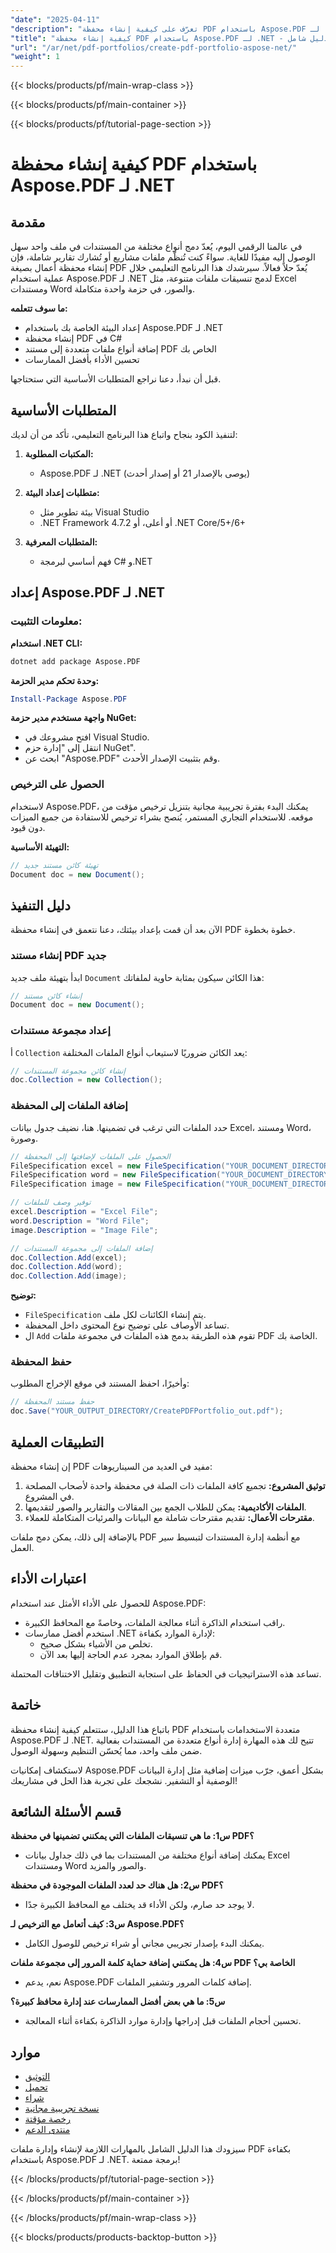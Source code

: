 ```yaml
---
"date": "2025-04-11"
"description": "تعرّف على كيفية إنشاء محفظة PDF باستخدام Aspose.PDF لـ .NET. يغطي هذا الدليل الإعداد، وإضافة ملفات مثل Excel وWord، وأفضل الممارسات لإدارة المستندات بكفاءة."
"title": "كيفية إنشاء محفظة PDF باستخدام Aspose.PDF لـ .NET - دليل شامل"
"url": "/ar/net/pdf-portfolios/create-pdf-portfolio-aspose-net/"
"weight": 1
---
```


{{< blocks/products/pf/main-wrap-class >}}

{{< blocks/products/pf/main-container >}}

{{< blocks/products/pf/tutorial-page-section >}}


# كيفية إنشاء محفظة PDF باستخدام Aspose.PDF لـ .NET

## مقدمة
في عالمنا الرقمي اليوم، يُعدّ دمج أنواع مختلفة من المستندات في ملف واحد سهل الوصول إليه مفيدًا للغاية. سواءً كنت تُنظّم ملفات مشاريع أو تُشارك تقارير شاملة، فإن إنشاء محفظة أعمال بصيغة PDF يُعدّ حلاً فعالاً. سيرشدك هذا البرنامج التعليمي خلال عملية استخدام Aspose.PDF لـ .NET لدمج تنسيقات ملفات متنوعة، مثل Excel ومستندات Word والصور، في حزمة واحدة متكاملة.

**ما سوف تتعلمه:**
- إعداد البيئة الخاصة بك باستخدام Aspose.PDF لـ .NET
- إنشاء محفظة PDF في C#
- إضافة أنواع ملفات متعددة إلى مستند PDF الخاص بك
- تحسين الأداء بأفضل الممارسات

قبل أن نبدأ، دعنا نراجع المتطلبات الأساسية التي ستحتاجها.

## المتطلبات الأساسية
لتنفيذ الكود بنجاح واتباع هذا البرنامج التعليمي، تأكد من أن لديك:

1. **المكتبات المطلوبة:**
   - Aspose.PDF لـ .NET (يوصى بالإصدار 21 أو إصدار أحدث)

2. **متطلبات إعداد البيئة:**
   - بيئة تطوير مثل Visual Studio
   - .NET Framework 4.7.2 أو أعلى، أو .NET Core/5+/6+

3. **المتطلبات المعرفية:**
   - فهم أساسي لبرمجة C# و.NET

## إعداد Aspose.PDF لـ .NET

### معلومات التثبيت:
**استخدام .NET CLI:**

```bash
dotnet add package Aspose.PDF
```

**وحدة تحكم مدير الحزمة:**

```powershell
Install-Package Aspose.PDF
```

**واجهة مستخدم مدير حزمة NuGet:**
- افتح مشروعك في Visual Studio.
- انتقل إلى "إدارة حزم NuGet".
- ابحث عن "Aspose.PDF" وقم بتثبيت الإصدار الأحدث.

### الحصول على الترخيص
لاستخدام Aspose.PDF، يمكنك البدء بفترة تجريبية مجانية بتنزيل ترخيص مؤقت من موقعه. للاستخدام التجاري المستمر، يُنصح بشراء ترخيص للاستفادة من جميع الميزات دون قيود.

**التهيئة الأساسية:**

```csharp
// تهيئة كائن مستند جديد
Document doc = new Document();
```

## دليل التنفيذ
الآن بعد أن قمت بإعداد بيئتك، دعنا نتعمق في إنشاء محفظة PDF خطوة بخطوة.

### إنشاء مستند PDF جديد
ابدأ بتهيئة ملف جديد `Document` هذا الكائن سيكون بمثابة حاوية لملفاتك:

```csharp
// إنشاء كائن مستند
Document doc = new Document();
```

### إعداد مجموعة مستندات
أ `Collection` يعد الكائن ضروريًا لاستيعاب أنواع الملفات المختلفة:

```csharp
// إنشاء كائن مجموعة المستندات
doc.Collection = new Collection();
```

### إضافة الملفات إلى المحفظة
حدد الملفات التي ترغب في تضمينها. هنا، نضيف جدول بيانات Excel، ومستند Word، وصورة.

```csharp
// الحصول على الملفات لإضافتها إلى المحفظة
FileSpecification excel = new FileSpecification("YOUR_DOCUMENT_DIRECTORY/HelloWorld.xlsx");
FileSpecification word = new FileSpecification("YOUR_DOCUMENT_DIRECTORY/HelloWorld.docx");
FileSpecification image = new FileSpecification("YOUR_DOCUMENT_DIRECTORY/aspose-logo.jpg");

// توفير وصف للملفات
excel.Description = "Excel File";
word.Description = "Word File";
image.Description = "Image File";

// إضافة الملفات إلى مجموعة المستندات
doc.Collection.Add(excel);
doc.Collection.Add(word);
doc.Collection.Add(image);
```
**توضيح:**
- `FileSpecification` يتم إنشاء الكائنات لكل ملف.
- تساعد الأوصاف على توضيح نوع المحتوى داخل المحفظة.
- ال `Add` تقوم هذه الطريقة بدمج هذه الملفات في مجموعة ملفات PDF الخاصة بك.

### حفظ المحفظة
وأخيرًا، احفظ المستند في موقع الإخراج المطلوب:

```csharp
// حفظ مستند المحفظة
doc.Save("YOUR_OUTPUT_DIRECTORY/CreatePDFPortfolio_out.pdf");
```

## التطبيقات العملية
إن إنشاء محفظة PDF مفيد في العديد من السيناريوهات:

1. **توثيق المشروع:** تجميع كافة الملفات ذات الصلة في محفظة واحدة لأصحاب المصلحة في المشروع.
2. **الملفات الأكاديمية:** يمكن للطلاب الجمع بين المقالات والتقارير والصور لتقديمها.
3. **مقترحات الأعمال:** تقديم مقترحات شاملة مع البيانات والمرئيات المتكاملة للعملاء.

بالإضافة إلى ذلك، يمكن دمج ملفات PDF مع أنظمة إدارة المستندات لتبسيط سير العمل.

## اعتبارات الأداء
للحصول على الأداء الأمثل عند استخدام Aspose.PDF:
- راقب استخدام الذاكرة أثناء معالجة الملفات، وخاصةً مع المحافظ الكبيرة.
- استخدم أفضل ممارسات .NET لإدارة الموارد بكفاءة:
  - تخلص من الأشياء بشكل صحيح.
  - قم بإطلاق الموارد بمجرد عدم الحاجة إليها بعد الآن.

تساعد هذه الاستراتيجيات في الحفاظ على استجابة التطبيق وتقليل الاختناقات المحتملة.

## خاتمة
باتباع هذا الدليل، ستتعلم كيفية إنشاء محفظة PDF متعددة الاستخدامات باستخدام Aspose.PDF لـ .NET. تتيح لك هذه المهارة إدارة أنواع متعددة من المستندات بفعالية ضمن ملف واحد، مما يُحسّن التنظيم وسهولة الوصول.

لاستكشاف إمكانيات Aspose.PDF بشكل أعمق، جرّب ميزات إضافية مثل إدارة البيانات الوصفية أو التشفير. نشجعك على تجربة هذا الحل في مشاريعك!

## قسم الأسئلة الشائعة
**س1: ما هي تنسيقات الملفات التي يمكنني تضمينها في محفظة PDF؟**
- يمكنك إضافة أنواع مختلفة من المستندات بما في ذلك جداول بيانات Excel ومستندات Word والصور والمزيد.

**س2: هل هناك حد لعدد الملفات الموجودة في محفظة PDF؟**
- لا يوجد حد صارم، ولكن الأداء قد يختلف مع المحافظ الكبيرة جدًا.

**س3: كيف أتعامل مع الترخيص لـ Aspose.PDF؟**
- يمكنك البدء بإصدار تجريبي مجاني أو شراء ترخيص للوصول الكامل.

**س4: هل يمكنني إضافة حماية كلمة المرور إلى مجموعة ملفات PDF الخاصة بي؟**
- نعم، يدعم Aspose.PDF إضافة كلمات المرور وتشفير الملفات.

**س5: ما هي بعض أفضل الممارسات عند إدارة محافظ كبيرة؟**
- تحسين أحجام الملفات قبل إدراجها وإدارة موارد الذاكرة بكفاءة أثناء المعالجة.

## موارد
- [التوثيق](https://reference.aspose.com/pdf/net/)
- [تحميل](https://releases.aspose.com/pdf/net/)
- [شراء](https://purchase.aspose.com/buy)
- [نسخة تجريبية مجانية](https://releases.aspose.com/pdf/net/)
- [رخصة مؤقتة](https://purchase.aspose.com/temporary-license/)
- [منتدى الدعم](https://forum.aspose.com/c/pdf/10)

سيزودك هذا الدليل الشامل بالمهارات اللازمة لإنشاء وإدارة ملفات PDF بكفاءة باستخدام Aspose.PDF لـ .NET. برمجة ممتعة!


{{< /blocks/products/pf/tutorial-page-section >}}

{{< /blocks/products/pf/main-container >}}

{{< /blocks/products/pf/main-wrap-class >}}

{{< blocks/products/products-backtop-button >}}